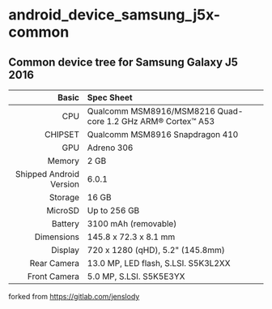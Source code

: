 # android_device_samsung_j5x-common

## Common device tree for Samsung Galaxy J5 2016

Basic   | Spec Sheet
-------:|:-------------------------
CPU     | Qualcomm MSM8916/MSM8216 Quad-core 1.2 GHz ARM® Cortex™ A53
CHIPSET | Qualcomm MSM8916 Snapdragon 410
GPU     | Adreno 306
Memory  | 2 GB
Shipped Android Version | 6.0.1
Storage | 16 GB
MicroSD | Up to 256 GB
Battery | 3100 mAh (removable)
Dimensions | 145.8 x 72.3 x 8.1 mm
Display | 720 x 1280 (qHD), 5.2" (145.8mm)
Rear Camera  | 13.0 MP, LED flash, S.LSI. S5K3L2XX
Front Camera | 5.0 MP, S.LSI. S5K5E3YX


forked from https://gitlab.com/jenslody
